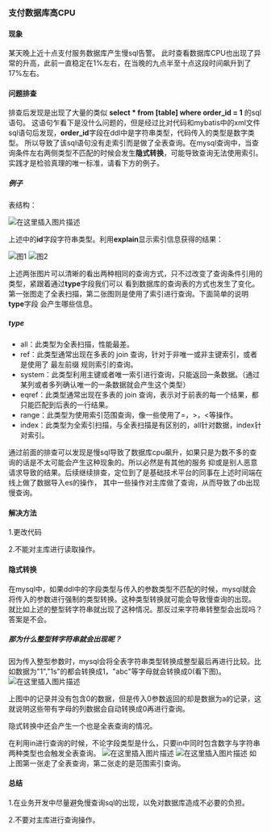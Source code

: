 ### 支付数据库高CPU
#### 现象
某天晚上近十点支付服务数据库产生慢sql告警。
此时查看数据库CPU也出现了异常的升高，此前一直稳定在1%左右，在当晚的九点半至十点这段时间飙升到了17%左右。
#### 问题排查
排查后发现是出现了大量的类似 **select * from [table] where order_id = 1** 的sql语句。
这语句乍看下是没什么问题的，但是经过比对代码和mybatis中的xml文件sql语句后发现，**order_id**字段在ddl中是字符串类型，代码传入的类型是数字类型。
所以导致了该sql语句没有走索引而是做了全表查询。在mysql查询中，当查询条件左右两侧类型不匹配的时候会发生**隐式转换**，可能导致查询无法使用索引。实践才是检验真理的唯一标准，请看下方的例子。
##### 例子
表结构：

![在这里插入图片描述](https://img-blog.csdnimg.cn/f705278c2d1a4600b0eecb206d0b6da2.png?x-oss-process=image/watermark,type_d3F5LXplbmhlaQ,shadow_50,text_Q1NETiBA6Z2e6buRaWk=,size_20,color_FFFFFF,t_70,g_se,x_16)

上述中的**id**字段字符串类型。利用**explain**显示索引信息获得的结果：

![图1](https://img-blog.csdnimg.cn/26c0b89dd31449ea9ef0c48491d2e8ee.png?x-oss-process=image/watermark,type_d3F5LXplbmhlaQ,shadow_50,text_Q1NETiBA6Z2e6buRaWk=,size_20,color_FFFFFF,t_70,g_se,x_16)
![图2](https://img-blog.csdnimg.cn/5fbcadd5f2ad4ceab557f0f08cf4db3c.png?x-oss-process=image/watermark,type_d3F5LXplbmhlaQ,shadow_50,text_Q1NETiBA6Z2e6buRaWk=,size_20,color_FFFFFF,t_70,g_se,x_16)

上述两张图片可以清晰的看出两种相同的查询方式，只不过改变了查询条件引用的类型，紧跟着通过**type**字段我们可以
看到数据库的查询表的方式也发生了变化。第一张图走了全表扫描，第二张图则是使用了索引进行查询。下面简单的说明**type**字段
会产生哪些信息。

##### type
- all：此类型为全表扫描，性能最差。
- ref：此类型通常出现在多表的 join 查询，针对于非唯一或非主键索引，或者是使用了 最左前缀 规则索引的查询。
- system：此类型利用主键或者唯一索引进行查询，只能返回一条数据。（通过某列或者多列确认唯一的一条数据就会产生这个类型）
- eqref：此类型通常出现在多表的 join 查询，表示对于前表的每一个结果，都只能匹配到后表的一行结果。
- range：此类型为使用索引范围查询，像一些使用了=，>，<等操作。
- index：此类型为全索引扫描，与全表扫描是有区别的，all针对数据，index针对索引。

通过前面的排查可以发现是慢sql导致了数据库cpu飙升，如果只是为数不多的查询的话是不太可能会产生这种现象的。所以必然是有其他的服务
抑或是别人恶意请求导致的结果。后续继续排查，定位到了是基础技术平台的同事在上述时间端在线上做了数据导入es的操作，
其中一些操作对主库做了查询，从而导致了db出现慢查询。

#### 解决方法
1.更改代码

2.不能对主库进行读取操作。

#### 隐式转换
在mysql中，如果ddl中的字段类型与传入的参数类型不匹配的时候，mysql就会将传入的参数进行强制的类型转换。这种类型转换就可能会导致慢查询的出现。
就比如上述的整型转字符串就出现了这种情况。那反过来字符串转整型会出现吗？答案是不会。

##### 那为什么整型转字符串就会出现呢？

因为传入整型参数时，mysql会将全表字符串类型转换成整型最后再进行比较。比如数据为"1","1s"的都会转换成1，"abc"等字母就会转换成0(看下图)。
![在这里插入图片描述](https://img-blog.csdnimg.cn/6d670ebff19d4621be3b789b3f5be93a.png?x-oss-process=image/watermark,type_d3F5LXplbmhlaQ,shadow_50,text_Q1NETiBA6Z2e6buRaWk=,size_20,color_FFFFFF,t_70,g_se,x_16)

上图中的记录并没有包含0的数据，但是传入0参数返回的却是数据为a的记录，这就说明这些带有字母的列数据会自动转换成0再进行查询。

隐式转换中还会产生一个也是全表查询的情况。

在利用in进行查询的时候，不论字段类型是什么，只要in中同时包含数字与字符串两种类型也会触发全表查询。
![在这里插入图片描述](https://img-blog.csdnimg.cn/c0ec784389ba44aaaf3c6110a023367f.png?x-oss-process=image/watermark,type_d3F5LXplbmhlaQ,shadow_50,text_Q1NETiBA6Z2e6buRaWk=,size_20,color_FFFFFF,t_70,g_se,x_16)
![在这里插入图片描述](https://img-blog.csdnimg.cn/23627bc8cb264494a061808f02570f93.png?x-oss-process=image/watermark,type_d3F5LXplbmhlaQ,shadow_50,text_Q1NETiBA6Z2e6buRaWk=,size_20,color_FFFFFF,t_70,g_se,x_16)
如上图第一张走了全表查询，第二张走的是范围索引查询。
#### 总结
1.在业务开发中尽量避免慢查询sql的出现，以免对数据库造成不必要的负担。

2.不要对主库进行查询操作。

